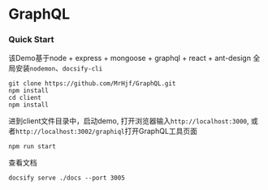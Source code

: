 # GraphQL
### Quick Start
该Demo基于node + express + mongoose + graphql + react + ant-design
全局安装`nodemon`、`docsify-cli`
```
git clone https://github.com/MrHjf/GraphQL.git
npm install
cd client
npm install
```
进到client文件目录中，启动demo, 打开浏览器输入``http://localhost:3000``,
或者``http://localhost:3002/graphiql``打开GraphQL工具页面
```
npm run start
```
查看文档
```
docsify serve ./docs --port 3005
```